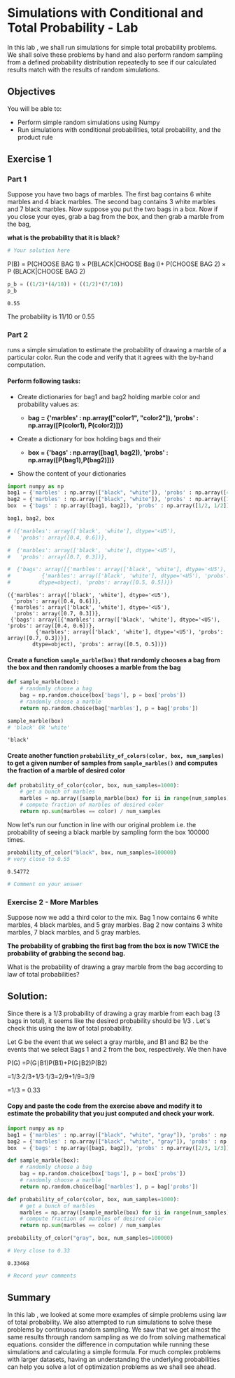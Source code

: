 
# Simulations with Conditional and Total Probability  - Lab

In this lab , we shall run simulations for simple total probability problems. We shall solve these problems by hand and also perform random sampling from a defined probability distribution repeatedly to see if our calculated results match with the results of random simulations. 

## Objectives
You will be able to:
* Perform simple random simulations using Numpy
* Run simulations with conditional probabilities, total probability, and the product rule



## Exercise 1
### Part 1

Suppose you have two bags of marbles. The first bag contains 6 white marbles and 4 black marbles. The second bag contains 3 white marbles and 7 black marbles. Now suppose you put the two bags in a box. Now if you close your eyes, grab a bag from the box, and then grab a marble from the bag, 

**what is the probability that it is black**? 


```python
# Your solution here 
```

P(B) = P(CHOOSE BAG 1) × P(BLACK|CHOOSE Bag I)+ P(CHOOSE BAG 2) × P (BLACK|CHOOSE BAG 2)


```python
p_b = ((1/2)*(4/10)) + ((1/2)*(7/10))
p_b
```




    0.55



The probability is 11/10 or 0.55

### Part 2
runs a simple simulation to estimate the probability of drawing a marble of a particular color. Run the code and verify that it agrees with the by-hand computation. 

#### Perform following tasks:

* Create dictionaries for bag1 and bag2 holding marble color and probability values as:

    * **bag = {'marbles' : np.array(["color1", "color2"]), 'probs' : np.array([P(color1), P(color2)])}**
    
    
* Create a dictionary for box holding bags and their 

    * **box  = {'bags' : np.array([bag1, bag2]), 'probs' : np.array([P(bag1),P(bag2)])}**
    
    
* Show the content of your dictionaries


```python
import numpy as np
bag1 = {'marbles' : np.array(["black", "white"]), 'probs' : np.array([4/10, 6/10])}
bag2 = {'marbles' : np.array(["black", "white"]), 'probs' : np.array([7/10, 3/10])}
box  = {'bags' : np.array([bag1, bag2]), 'probs' : np.array([1/2, 1/2])}

bag1, bag2, box

# ({'marbles': array(['black', 'white'], dtype='<U5'),
#   'probs': array([0.4, 0.6])},

#  {'marbles': array(['black', 'white'], dtype='<U5'),
#   'probs': array([0.7, 0.3])},

#  {'bags': array([{'marbles': array(['black', 'white'], dtype='<U5'), 'probs': array([0.4, 0.6])},
#          {'marbles': array(['black', 'white'], dtype='<U5'), 'probs': array([0.7, 0.3])}],
#         dtype=object), 'probs': array([0.5, 0.5])})
```




    ({'marbles': array(['black', 'white'], dtype='<U5'),
      'probs': array([0.4, 0.6])},
     {'marbles': array(['black', 'white'], dtype='<U5'),
      'probs': array([0.7, 0.3])},
     {'bags': array([{'marbles': array(['black', 'white'], dtype='<U5'), 'probs': array([0.4, 0.6])},
             {'marbles': array(['black', 'white'], dtype='<U5'), 'probs': array([0.7, 0.3])}],
            dtype=object), 'probs': array([0.5, 0.5])})



#### Create a function `sample_marble(box)` that randomly chooses a bag from the box and then randomly chooses a marble from the bag 


```python
def sample_marble(box):
    # randomly choose a bag 
    bag = np.random.choice(box['bags'], p = box['probs'])
    # randomly choose a marble 
    return np.random.choice(bag['marbles'], p = bag['probs'])

sample_marble(box)
# 'black' OR 'white'
```




    'black'



#### Create another function `probability_of_colors(color, box, num_samples)` to get a given number of samples from `sample_marbles()` and computes the fraction of a marble of desired color


```python
def probability_of_color(color, box, num_samples=1000):
    # get a bunch of marbles 
    marbles = np.array([sample_marble(box) for ii in range(num_samples)])
    # compute fraction of marbles of desired color 
    return np.sum(marbles == color) / num_samples
```

Now let's run our function in line with our original problem i.e. the probability of seeing a black marble by sampling form the box 100000 times. 


```python
probability_of_color("black", box, num_samples=100000)
# very close to 0.55
```




    0.54772




```python
# Comment on your answer
```

### Exercise 2 - More Marbles 


Suppose now we add a third color to the mix.  Bag 1 now contains 6 white marbles, 4 black marbles, and 5 gray marbles.  Bag 2 now contains 3 white marbles, 7 black marbles, and 5 gray marbles.  

**The probability of grabbing the first bag from the box is now TWICE the probability of grabbing the second bag.** 

What is the probability of drawing a gray marble from the bag according to law of total probabilities?  

## Solution: 

Since there is a 1/3 probability of drawing a gray marble from each bag (3 bags in total), it seems like the desired probability should be 1/3 . Let's check this using the law of total probability.

Let  G  be the event that we select a gray marble, and  B1  and  B2  be the events that we select Bags 1 and 2 from the box, respectively. We then have

P(G)
=P(G∣B1)P(B1)+P(G∣B2)P(B2)

=1/3⋅2/3+1/3⋅1/3=2/9+1/9=3/9

=1/3 = 0.33


#### Copy and paste the code from the exercise above and modify it to estimate the probability that you just computed and check your work.


```python
import numpy as np
bag1 = {'marbles' : np.array(["black", "white", "gray"]), 'probs' : np.array([4/15, 6/15, 5/15])}
bag2 = {'marbles' : np.array(["black", "white", "gray"]), 'probs' : np.array([7/15, 3/15, 5/15])}
box  = {'bags' : np.array([bag1, bag2]), 'probs' : np.array([2/3, 1/3])}

def sample_marble(box):
    # randomly choose a bag 
    bag = np.random.choice(box['bags'], p = box['probs'])
    # randomly choose a marble 
    return np.random.choice(bag['marbles'], p = bag['probs'])

def probability_of_color(color, box, num_samples=1000):
    # get a bunch of marbles 
    marbles = np.array([sample_marble(box) for ii in range(num_samples)])
    # compute fraction of marbles of desired color 
    return np.sum(marbles == color) / num_samples
```


```python
probability_of_color("gray", box, num_samples=100000)

# Very close to 0.33
```




    0.33468




```python
# Record your comments 
```

## Summary 

In this lab , we looked at some more examples of simple problems using law of total probability. We also attempted to run simulations to solve these problems by continuous random sampling. We saw that we get almost the same results through random sampling as we do from solving mathematical equations. consider the difference in computation while running these simulations and calculating a simple formula. For much complex problems with larger datasets, having an understanding the underlying probabilities can help you solve a lot of optimization problems as we shall see ahead. 
